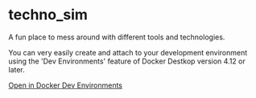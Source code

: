 # techno_sim
A fun place to mess around with different tools and technologies. 

You can very easily create and attach to your development environment using the 'Dev Environments' feature of Docker Destkop version 4.12 or later. 

[Open in Docker Dev Environments](https://open.docker.com/dashboard/dev-envs?url=https://github.com/technocolordreamcoder/techno_sim)